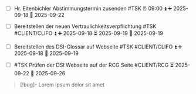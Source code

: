 - [ ] Hr. Eitenbichler Abstimmungstermin zusenden #TSK ⏰ 09:00 ⏫ ➕ 2025-09-18 📅 2025-09-22

- [ ] Bereitstellen der neuen Vertraulichkeitsverpflichtung #TSK #CLIENT/CLIFO ⏫ ➕ 2025-09-18 ⏳ 2025-09-19 📅 2025-09-19
- [ ] Bereitstellen des DSI-Glossar auf Webseite #TSK #CLIENT/CLIFO ⏫ ➕ 2025-09-18 📅 2025-09-19
- [ ] #TSK Prüfen der DSI Webseite auf der RCG Seite #CLIENT/RCG ⏳ 2025-09-22 📅 2025-09-26 



> [!bug]-
> Lorem ipsum dolor sit amet
> 